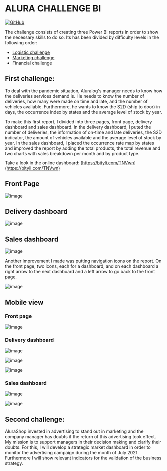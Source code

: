 # ALURA CHALLENGE BI

[![GitHub](https://img.shields.io/github/license/Marcelo0479/Alura_challenge_bi)](https://github.com/Marcelo0479/Alura_challenge_bi/blob/main/LICENSE)

The challenge consists of creating three Power BI reports in order to show the necessary skills to do so. Its has been divided by difficulty levels in the following order:

 - [Logistic challenge](https://www.alura.com.br/challenges/bi/semana-01-logistica)
 - [Marketing challenge](https://www.alura.com.br/challenges/bi/semana-02-marketing)
 - Financial challenge

## First challenge:
To deal with the pandemic situation, Aluralog's manager needs to know how the deliveries services demand is. He needs to know the number of deliveries, how many were made on time and late, and the number of vehicles avaliable. Furthermore, he wants to know the S2D (ship to door) in days, the occurrence index by states and the average level of stock by year.

To make this first report, I divided into three pages, front page, delivery dashboard and sales dashboard.
In the delivery dashboard, I puted the number of deliveries, the information of on-time and late deliveries, the S2D indicator, the amount of vehicles available and the average level of stock by year.
In the sales dashboard, I placed the occurrence rate map by states and improved the report by adding the total products, the total revenue and two charts with sales breakdown per month and by product type.

Take a look in the online dashboard: [https://bityli.com/TNVwn](https://bityli.com/TNVwn)

## Front Page
![image](https://user-images.githubusercontent.com/77294637/158210901-793b5710-20a5-4fe2-9d3a-def88b37ab2b.png)

## Delivery dashboard
![image](https://user-images.githubusercontent.com/77294637/158241861-f22c296e-a8a6-4622-bdc5-0b0c002ee4ed.png)

## Sales dashboard
![image](https://user-images.githubusercontent.com/77294637/158215950-e5871c9f-285c-415c-9ec5-393520e5389b.png)

Another improvement I made was putting navigation icons on the report. On the front page, two icons, each for a dashboard, and on each dashboard a right arrow to the next dashboard and a left arrow to go back to the front page.

![image](https://user-images.githubusercontent.com/77294637/158252375-81eaaf94-1260-459e-91b7-9305c0735629.png)

## Mobile view

### Front page

![image](https://user-images.githubusercontent.com/77294637/158459611-1e397694-d492-4ee8-bebe-da983bacb957.png)

### Delivery dashboard

![image](https://user-images.githubusercontent.com/77294637/158251257-902123bd-e5be-42c1-a157-cf5986f9ea4b.png)

![image](https://user-images.githubusercontent.com/77294637/158251315-d5aec0a9-2032-4013-8e48-e4b72b0f33ae.png)

![image](https://user-images.githubusercontent.com/77294637/158251360-084f4474-1650-41bf-bcf5-c255b0898c4d.png)

### Sales dashboard

![image](https://user-images.githubusercontent.com/77294637/158251414-ef1e8a10-5543-4399-b5ba-08532011cc01.png)

![image](https://user-images.githubusercontent.com/77294637/158251454-53cbde48-490d-4774-a804-23c0abc8332e.png)

## Second challenge:
AluraShop invested in advertising to stand out in marketing and the company manager has doubts if the return of this advertising took effect. My mission is to support managers in their decision making and clarify their doubts. For this, I will develop a strategic market dashboard in order to monitor the advertising campaign during the month of July 2021. Furthermore I will show relevant indicators for the validation of the business strategy.


